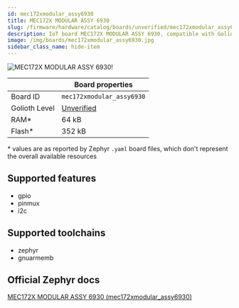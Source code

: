 ```yaml
---
id: mec172xmodular_assy6930
title: MEC172X MODULAR ASSY 6930
slug: /firmware/hardware/catalog/boards/unverified/mec172xmodular_assy6930
description: IoT board MEC172X MODULAR ASSY 6930, compatible with Golioth at unverified level.
image: /img/boards/mec172xmodular_assy6930.jpg
sidebar_class_name: hide-item
---
```


[//]: # (This is an auto-generated file, do not edit! Changes to it will be lost upon re-generation)

![MEC172X MODULAR ASSY 6930!](/img/boards/mec172xmodular_assy6930.jpg "MEC172X MODULAR ASSY 6930")

|                | Board properties     |
| -------------  | -------------------- |
| Board ID       | `mec172xmodular_assy6930` |
| Golioth Level  | [Unverified](/firmware/hardware#unverified-boards) |
| RAM*           | 64 kB |
| Flash*         | 352 kB |

\* values are as reported by Zephyr `.yaml` board files, which don't represent the overall available resources



## Supported features

* gpio
* pinmux
* i2c

## Supported toolchains

* zephyr
* gnuarmemb

## Official Zephyr docs

[MEC172X MODULAR ASSY 6930 (mec172xmodular_assy6930)](https://docs.zephyrproject.org/latest/boards/microchip/mec172xmodular_assy6930/doc/index.html)
